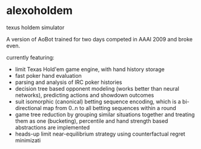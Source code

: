 # alexoholdem
texus holdem simulator

A version of AoBot trained for two days competed in AAAI 2009 and broke even.

currently featuring:
* limit Texas Hold'em game engine, with hand history storage
* fast poker hand evaluation
* parsing and analysis of IRC poker histories
* decision tree based opponent modeling (works better than neural networks), predicting actions and showdown outcomes
* suit isomorphic (canonical) betting sequence encoding, which is a bi-directional map from 0..n to all betting sequences within a round
* game tree reduction by grouping similar situations together and treating them as one (bucketing), percentile and hand strength based abstractions are implemented
* heads-up limit near-equilibrium strategy using counterfactual regret minimizati
